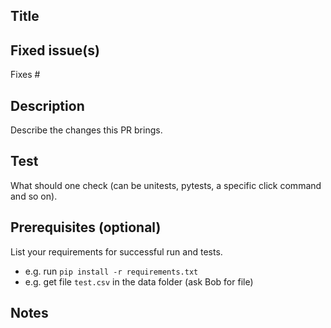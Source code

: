 ## Title

## Fixed issue(s)

Fixes #

## Description

Describe the changes this PR brings.

## Test

What should one check (can be unitests, pytests, a specific click command and so on).

## Prerequisites (optional)

List your requirements for successful run and tests.

- e.g. run `pip install -r requirements.txt`
- e.g. get file `test.csv` in the data folder (ask Bob for file)

## Notes